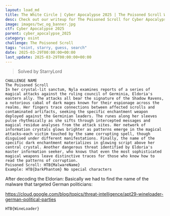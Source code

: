 ```yaml
---
layout: load_md
title: The White Circle | Cyber Apocalypse 2025 | The Poisoned Scroll Writeup
desc: Check out our writeup for The Poisoned Scroll for Cyber Apocalypse 2025 capture the flag competition.
image: images/twc_og_banner.jpg
ctf: Cyber Apocalypse 2025
parent: cyber_apocalypse_2025
category: osint
challenge: The Poisoned Scroll
tags: "osint, starry, guess, search"
date: 2025-03-29T00:00:00+00:00
last_update: 2025-03-29T00:00:00+00:00
---
```




> Solved by StarryLord


    CHALLENGE NAME
    The Poisoned Scroll
    In her crystal-lit sanctum, Nyla examines reports of a series of magical attacks against the ruling council of Germinia, Eldoria's eastern ally. The attacks all bear the signature of the Shadow Ravens, a notorious cabal of dark mages known for their espionage across the realms. Her fingers trace connections between affected scrolls and contaminated artifacts, seeking the specific enchantment weapon deployed against the Germinian leaders. The runes along her sleeves pulse rhythmically as she sifts through intercepted messages and magical residue analyses from the attack sites. Her network of information crystals glows brighter as patterns emerge in the magical attacks—each victim touched by the same corrupting spell, though disguised under different manifestations. Finally, the name of the specific dark enchantment materializes in glowing script above her central crystal. Another dangerous threat identified by Eldoria's master information seeker, who knows that even the most sophisticated magical weapons leave distinctive traces for those who know how to read the patterns of corruption.
    Poisoned Scroll: HTB{MalwareName}
    Example: HTB{DarkPhantom} No special characters

After decoding the Eldorian:
Basically we had to find the name of the malware that targeted German politicians:


https://cloud.google.com/blog/topics/threat-intelligence/apt29-wineloader-german-political-parties

    HTB{WineLoader}


